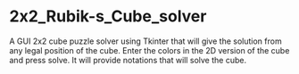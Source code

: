# 2x2_Rubik-s_Cube_solver
A GUI 2x2 cube puzzle solver using Tkinter that will give the solution from any legal position of the cube.
Enter the colors in the 2D version of the cube and press solve.
It will provide notations that will solve the cube.

